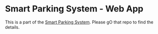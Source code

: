 # Smart Parking System - Web App

This is a part of the [Smart Parking System](https://github.com/swetabehera04/Smart_Parking_System). Please gO that repo to find the details.
